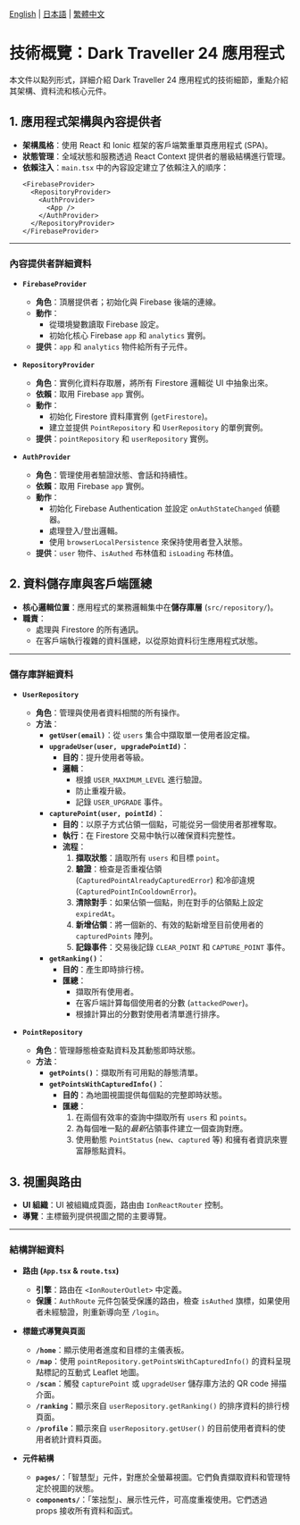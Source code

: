 [English](TECHNICAL_OVERVIEW.md) | [日本語](TECHNICAL_OVERVIEW.ja.md) | [繁體中文](TECHNICAL_OVERVIEW.zh-Hant.md)

# 技術概覽：Dark Traveller 24 應用程式

本文件以點列形式，詳細介紹 Dark Traveller 24 應用程式的技術細節，重點介紹其架構、資料流和核心元件。

## 1. 應用程式架構與內容提供者

- **架構風格**：使用 React 和 Ionic 框架的客戶端繁重單頁應用程式 (SPA)。
- **狀態管理**：全域狀態和服務透過 React Context 提供者的層級結構進行管理。
- **依賴注入**：`main.tsx` 中的內容設定建立了依賴注入的順序：
  ```
  <FirebaseProvider>
    <RepositoryProvider>
      <AuthProvider>
        <App />
      </AuthProvider>
    </RepositoryProvider>
  </FirebaseProvider>
  ```

---

### 內容提供者詳細資料

- **`FirebaseProvider`**

  - **角色**：頂層提供者；初始化與 Firebase 後端的連線。
  - **動作**：
    - 從環境變數讀取 Firebase 設定。
    - 初始化核心 Firebase `app` 和 `analytics` 實例。
  - **提供**：`app` 和 `analytics` 物件給所有子元件。

- **`RepositoryProvider`**

  - **角色**：實例化資料存取層，將所有 Firestore 邏輯從 UI 中抽象出來。
  - **依賴**：取用 Firebase `app` 實例。
  - **動作**：
    - 初始化 Firestore 資料庫實例 (`getFirestore`)。
    - 建立並提供 `PointRepository` 和 `UserRepository` 的單例實例。
  - **提供**：`pointRepository` 和 `userRepository` 實例。

- **`AuthProvider`**
  - **角色**：管理使用者驗證狀態、會話和持續性。
  - **依賴**：取用 Firebase `app` 實例。
  - **動作**：
    - 初始化 Firebase Authentication 並設定 `onAuthStateChanged` 偵聽器。
    - 處理登入/登出邏輯。
    - 使用 `browserLocalPersistence` 來保持使用者登入狀態。
  - **提供**：`user` 物件、`isAuthed` 布林值和 `isLoading` 布林值。

## 2. 資料儲存庫與客戶端匯總

- **核心邏輯位置**：應用程式的業務邏輯集中在**儲存庫層** (`src/repository/`)。
- **職責**：
  - 處理與 Firestore 的所有通訊。
  - 在客戶端執行複雜的資料匯總，以從原始資料衍生應用程式狀態。

---

### 儲存庫詳細資料

- **`UserRepository`**

  - **角色**：管理與使用者資料相關的所有操作。
  - **方法**：
    - **`getUser(email)`**：從 `users` 集合中擷取單一使用者設定檔。
    - **`upgradeUser(user, upgradePointId)`**：
      - **目的**：提升使用者等級。
      - **邏輯**：
        - 根據 `USER_MAXIMUM_LEVEL` 進行驗證。
        - 防止重複升級。
        - 記錄 `USER_UPGRADE` 事件。
    - **`capturePoint(user, pointId)`**：
      - **目的**：以原子方式佔領一個點，可能從另一個使用者那裡奪取。
      - **執行**：在 Firestore 交易中執行以確保資料完整性。
      - **流程**：
        1.  **擷取狀態**：讀取所有 `users` 和目標 `point`。
        2.  **驗證**：檢查是否重複佔領 (`CapturedPointAlreadyCapturedError`) 和冷卻違規 (`CapturedPointInCooldownError`)。
        3.  **清除對手**：如果佔領一個點，則在對手的佔領點上設定 `expiredAt`。
        4.  **新增佔領**：將一個新的、有效的點新增至目前使用者的 `capturedPoints` 陣列。
        5.  **記錄事件**：交易後記錄 `CLEAR_POINT` 和 `CAPTURE_POINT` 事件。
    - **`getRanking()`**：
      - **目的**：產生即時排行榜。
      - **匯總**：
        - 擷取所有使用者。
        - 在客戶端計算每個使用者的分數 (`attackedPower`)。
        - 根據計算出的分數對使用者清單進行排序。

- **`PointRepository`**
  - **角色**：管理靜態檢查點資料及其動態即時狀態。
  - **方法**：
    - **`getPoints()`**：擷取所有可用點的靜態清單。
    - **`getPointsWithCapturedInfo()`**：
      - **目的**：為地圖視圖提供每個點的完整即時狀態。
      - **匯總**：
        1.  在兩個有效率的查詢中擷取所有 `users` 和 `points`。
        2.  為每個唯一點的*最新*佔領事件建立一個查詢對應。
        3.  使用動態 `PointStatus` (`new`、`captured` 等) 和擁有者資訊來豐富靜態點資料。

## 3. 視圖與路由

- **UI 組織**：UI 被組織成頁面，路由由 `IonReactRouter` 控制。
- **導覽**：主標籤列提供視圖之間的主要導覽。

---

### 結構詳細資料

- **路由 (`App.tsx` & `route.tsx`)**

  - **引擎**：路由在 `<IonRouterOutlet>` 中定義。
  - **保護**：`AuthRoute` 元件包裝受保護的路由，檢查 `isAuthed` 旗標，如果使用者未經驗證，則重新導向至 `/login`。

- **標籤式導覽與頁面**

  - **`/home`**：顯示使用者進度和目標的主儀表板。
  - **`/map`**：使用 `pointRepository.getPointsWithCapturedInfo()` 的資料呈現點標記的互動式 Leaflet 地圖。
  - **`/scan`**：觸發 `capturePoint` 或 `upgradeUser` 儲存庫方法的 QR code 掃描介面。
  - **`/ranking`**：顯示來自 `userRepository.getRanking()` 的排序資料的排行榜頁面。
  - **`/profile`**：顯示來自 `userRepository.getUser()` 的目前使用者資料的使用者統計資料頁面。

- **元件結構**
  - **`pages/`**：「智慧型」元件，對應於全螢幕視圖。它們負責擷取資料和管理特定於視圖的狀態。
  - **`components/`**：「笨拙型」、展示性元件，可高度重複使用。它們透過 props 接收所有資料和函式。
